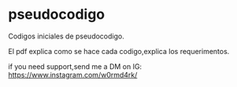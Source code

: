 # pseudocodigo
Codigos iniciales de pseudocodigo.

El pdf explica como se hace cada codigo,explica los requerimentos.

if you need support,send me a DM on IG: https://www.instagram.com/w0rmd4rk/
